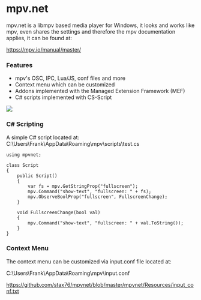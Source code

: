 # mpv.net

mpv.net is a libmpv based media player for Windows, it looks and works like mpv, even shares the settings and therefore the mpv documentation applies, it can be found at:

https://mpv.io/manual/master/

### Features

- mpv's OSC, IPC, Lua/JS, conf files and more
- Context menu which can be customized
- Addons implemented with the Managed Extension Framework (MEF)
- C# scripts implemented with CS-Script

![](https://github.com/stax76/mpvnet/blob/master/mpvnet/screenshot.jpg)

### C# Scripting

A simple C# script located at: C:\Users\Frank\AppData\Roaming\mpv\scripts\test.cs

```
using mpvnet;

class Script
{
    public Script()
    {
        var fs = mpv.GetStringProp("fullscreen");
        mpv.Command("show-text", "fullscreen: " + fs);
        mpv.ObserveBoolProp("fullscreen", FullscreenChange);
    }

    void FullscreenChange(bool val)
    {
        mpv.Command("show-text", "fullscreen: " + val.ToString());
    }
}
```

### Context Menu

The context menu can be customized via input.conf file located at:

C:\Users\Frank\AppData\Roaming\mpv\input.conf

https://github.com/stax76/mpvnet/blob/master/mpvnet/Resources/input_conf.txt